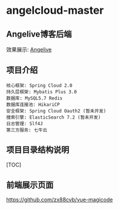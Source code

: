 # angelcloud-master
## Angelive博客后端

效果展示: [Angelive](http://angelive.fun) 


## 项目介绍
    核心框架: Spring Cloud 2.0
    持久层框架: Mybatis Plus 3.0
    数据库: MySQL5.7 Redis
    数据库连接池: HikariCP
    安全框架: Spring Cloud Oauth2 (暂未开发)
    搜索引擎: ElasticSearch 7.2 (暂未开发)
    日志管理: Slf4J
    第三方服务: 七牛云

## 项目目录结构说明
[TOC]


## 前端展示页面
https://github.com/zx88cvb/vue-magicode
